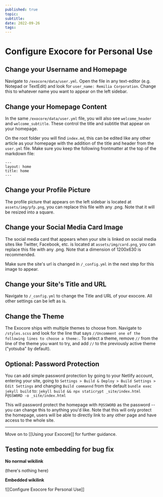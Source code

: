 ```yaml
---
published: true
topic:
subtitle:
date: 2022-09-26
tags: 
---
```


# Configure Exocore for Personal Use

## Change your Username and Homepage
Navigate to `/exocore/data/user.yml`. Open the file in any text-editor (e.g. Notepad or TextEdit) and look for `user_name: Remilia Corporation`. Change this to whatever name you want to appear on the left sidebar.

## Change your Homepage Content

In the same `/exocore/data/user.yml` file, you will also see `welcome_header` and `welcome_subtitle`. These control the title and subtitle that appear on your homepage.

On the root folder you will find `index.md`, this can be edited like any other article as your homepage with the addition of the title and header from the `user.yml` file. Make sure you keep the following frontmatter at the top of the markdown file: 

```
---
layout: home
title: home
---
```

## Change your Profile Picture

The profile picture that appears on the left sidebar is located at `assets/img/pfp.png`, you can replace this file with any .png. Note that it will be resized into a square. 

## Change your Social Media Card Image
The social media card that appears when your site is linked on social media sites like Twitter, Facebook, etc. is located at `assets/img/card.png`, you can replace this file with any .png. Note that a dimension of 1200x630 is recommended.

Make sure the site's url is changed in `/_config.yml` in the next step for this image to appear.

## Change your Site's Title and URL 
Navigate to ```/_config.yml``` to change the Title and URL of your exocore. All other settings can be left as is.

## Change the Theme
The Exocore ships with multiple themes to choose from. Navigate to `/styles.scss` and look for the line that says `//Uncomment one of the following lines to choose a theme:`. To select a theme, remove `//` from the line of the theme you want to try, and add `//` to the previously active theme ("yotsuba" by default).

## Optional: Password Protection

You can add simple password protection by going to your Netlify account, entering your site, going to `Settings > Build & Deploy > Build Settings > Edit Settings` and changing `Build commannd` from the default `bundle exec jekyll build` to: 
``jekyll build && npx staticrypt _site/index.html P@SSW0RD -o _site/index.html``

This will password protect the homepage with `P@SSWORD` as the password -- you can change this to anything you'd like. Note that this will only protect the homepage, users will be able to directly link to any other page and have access to the whole site.

---

Move on to [[Using your Exocore]] for further guidance.

## Testing note embedding for bug fix

**No normal wikilink**

(there's nothing here)

**Embedded wikilink**

![[Configure Exocore for Personal Use]]
